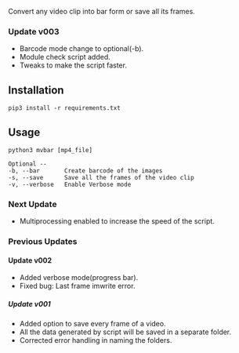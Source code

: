 Convert any video clip into bar form or save all its frames.

### Update v003
* Barcode mode change to optional(-b).
* Module check script added.
* Tweaks to make the script faster.

## Installation
```
pip3 install -r requirements.txt
```

## Usage
```
python3 mvbar [mp4_file]
```
```
Optional --
-b, --bar       Create barcode of the images
-s, --save      Save all the frames of the video clip
-v, --verbose   Enable Verbose mode
```

### Next Update
* Multiprocessing enabled to increase the speed of the script.

### Previous Updates

#### Update v002
* Added verbose mode(progress bar).
* Fixed bug: Last frame imwrite error.

##### Update v001
* Added option to save every frame of a video.
* All the data generated by script will be saved in a separate folder.
* Corrected error handling in naming the folders.
